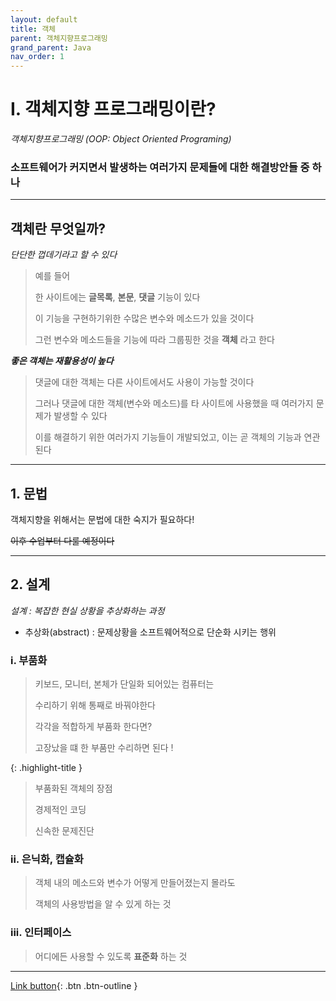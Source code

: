 ```yaml
---
layout: default
title: 객체
parent: 객체지향프로그래밍
grand_parent: Java
nav_order: 1
---
```


# I. 객체지향 프로그래밍이란?

_객체지향프로그래밍 (OOP: Object Oriented Programing)_

### **소프트웨어가 커지면서 발생하는 여러가지 문제들에 대한 해결방안들 중 하나**

---

## 객체란 무엇일까?
_단단한 껍데기라고 할 수 있다_

> 예를 들어
>
> 한 사이트에는 **글목록**, **본문**, **댓글** 기능이 있다
> 
> 이 기능을 구현하기위한 수많은 변수와 메소드가 있을 것이다
>
> 그런 변수와 메소드들을 기능에 따라 그룹핑한 것을 **객체** 라고 한다

_**좋은 객체는 재활용성이 높다**_

> 댓글에 대한 객체는 다른 사이트에서도 사용이 가능할 것이다
>
> 그러나 댓글에 대한 객체(변수와 메소드)를 타 사이트에 사용했을 때 여러가지 문제가 발생할 수 있다
>
> 이를 해결하기 위한 여러가지 기능들이 개발되었고, 이는 곧 객체의 기능과 연관된다

---

## 1. 문법

객체지향을 위해서는 문법에 대한 숙지가 필요하다!

~~이후 수업부터 다룰 예정이다~~

---

## 2. 설계
_설계 : 복잡한 현실 상황을 추상화하는 과정_

- 추상화(abstract) : 문제상황을 소프트웨어적으로 단순화 시키는 행위

### i. 부품화

> 키보드, 모니터, 본체가 단일화 되어있는 컴퓨터는
>
> 수리하기 위해 통째로 바꿔야한다
>
> 각각을 적합하게 부품화 한다면?
>
> 고장났을 떄 한 부품만 수리하면 된다 !

{: .highlight-title }
> 부품화된 객체의 장점
>
> 
> 경제적인 코딩
>
> 신속한 문제진단


### ii. 은닉화, 캡슐화

> 객체 내의 메소드와 변수가 어떻게 만들어졌는지 몰라도
>
> 객체의 사용방법을 알 수 있게 하는 것


### iii. 인터페이스

> 어디에든 사용할 수 있도록 **표준화** 하는 것

---

[Link button](https://opentutorials.org/course/1223/5399){: .btn .btn-outline }